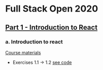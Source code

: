 # Full Stack Open 2020

## [Part 1 - Introduction to React](https://fullstackopen.com/en/part1)

### a. Introduction to react
[Course materials](https://fullstackopen.com/en/part1/introduction_to_react)

- Exercises 1.1 -> 1.2 [see code](https://github.com/julio4/2020-fullstack-open/blob/main/part%201/a%20Introduction%20to%20React/index.js)